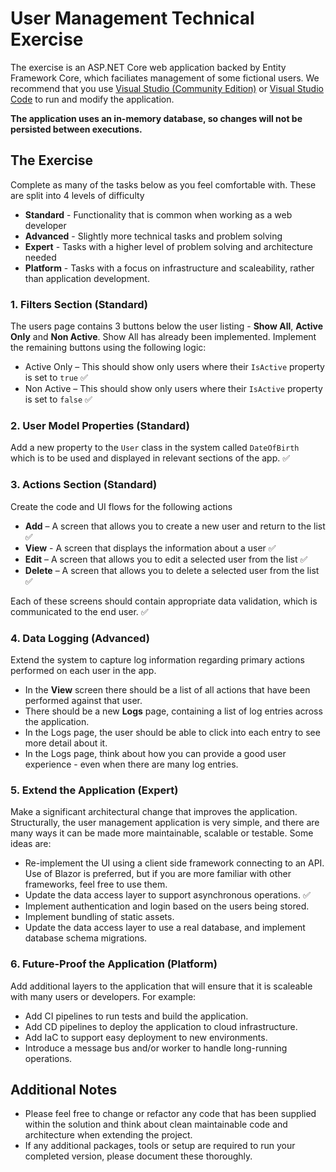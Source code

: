 # User Management Technical Exercise

The exercise is an ASP.NET Core web application backed by Entity Framework Core, which faciliates management of some fictional users.
We recommend that you use [Visual Studio (Community Edition)](https://visualstudio.microsoft.com/downloads) or [Visual Studio Code](https://code.visualstudio.com/Download) to run and modify the application. 

**The application uses an in-memory database, so changes will not be persisted between executions.**

## The Exercise
Complete as many of the tasks below as you feel comfortable with. These are split into 4 levels of difficulty 
* **Standard** - Functionality that is common when working as a web developer
* **Advanced** - Slightly more technical tasks and problem solving
* **Expert** - Tasks with a higher level of problem solving and architecture needed
* **Platform** - Tasks with a focus on infrastructure and scaleability, rather than application development.

### 1. Filters Section (Standard)

The users page contains 3 buttons below the user listing - **Show All**, **Active Only** and **Non Active**. Show All has already been implemented. Implement the remaining buttons using the following logic:
* Active Only – This should show only users where their `IsActive` property is set to `true` :white_check_mark:
* Non Active – This should show only users where their `IsActive` property is set to `false` :white_check_mark:

### 2. User Model Properties (Standard)

Add a new property to the `User` class in the system called `DateOfBirth` which is to be used and displayed in relevant sections of the app. :white_check_mark:

### 3. Actions Section (Standard)

Create the code and UI flows for the following actions
* **Add** – A screen that allows you to create a new user and return to the list :white_check_mark:
* **View** - A screen that displays the information about a user :white_check_mark:
* **Edit** – A screen that allows you to edit a selected user from the list :white_check_mark:
* **Delete** – A screen that allows you to delete a selected user from the list :white_check_mark:

Each of these screens should contain appropriate data validation, which is communicated to the end user. :white_check_mark:

### 4. Data Logging (Advanced)

Extend the system to capture log information regarding primary actions performed on each user in the app.
* In the **View** screen there should be a list of all actions that have been performed against that user. 
* There should be a new **Logs** page, containing a list of log entries across the application.
* In the Logs page, the user should be able to click into each entry to see more detail about it.
* In the Logs page, think about how you can provide a good user experience - even when there are many log entries.

### 5. Extend the Application (Expert)

Make a significant architectural change that improves the application.
Structurally, the user management application is very simple, and there are many ways it can be made more maintainable, scalable or testable.
Some ideas are:
* Re-implement the UI using a client side framework connecting to an API. Use of Blazor is preferred, but if you are more familiar with other frameworks, feel free to use them.
* Update the data access layer to support asynchronous operations. :white_check_mark:
* Implement authentication and login based on the users being stored.
* Implement bundling of static assets.
* Update the data access layer to use a real database, and implement database schema migrations.

### 6. Future-Proof the Application (Platform)

Add additional layers to the application that will ensure that it is scaleable with many users or developers. For example:
* Add CI pipelines to run tests and build the application.
* Add CD pipelines to deploy the application to cloud infrastructure.
* Add IaC to support easy deployment to new environments.
* Introduce a message bus and/or worker to handle long-running operations.

## Additional Notes

* Please feel free to change or refactor any code that has been supplied within the solution and think about clean maintainable code and architecture when extending the project.
* If any additional packages, tools or setup are required to run your completed version, please document these thoroughly.
